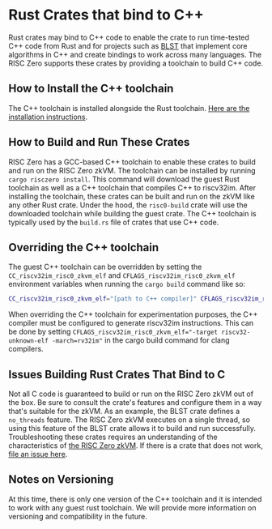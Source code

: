 # Rust Crates that bind to C++

Rust crates may bind to C++ code to enable the crate to run time-tested C++ code
from Rust and for projects such as [BLST] that implement core algorithms in C++
and create bindings to work across many languages. The RISC Zero supports these
crates by providing a toolchain to build C++ code.

## How to Install the C++ toolchain

The C++ toolchain is installed alongside the Rust toolchain. [Here are the installation instructions][install].

## How to Build and Run These Crates

RISC Zero has a GCC-based C++ toolchain to enable these crates to build and run
on the RISC Zero zkVM. The toolchain can be installed by running `cargo risczero
install`. This command will download the guest Rust toolchain as well as a C++
toolchain that compiles C++ to riscv32im. After installing the toolchain, these
crates can be built and run on the zkVM like any other Rust crate. Under the
hood, the `risc0-build` crate will use the downloaded toolchain while building
the guest crate. The C++ toolchain is typically used by the `build.rs` file of
crates that use C++ code.

## Overriding the C++ toolchain

The guest C++ toolchain can be overridden by setting the
`CC_riscv32im_risc0_zkvm_elf` and `CFLAGS_riscv32im_risc0_zkvm_elf` environment
variables when running the `cargo build` command like so:

```bash
CC_riscv32im_risc0_zkvm_elf="[path to C++ compiler]" CFLAGS_riscv32im_risc0_zkvm_elf="[desired cflags]" cargo build
```

When overriding the C++ toolchain for experimentation purposes, the C++ compiler
must be configured to generate riscv32im instructions. This can be done by setting
`CFLAGS_riscv32im_risc0_zkvm_elf="-target riscv32-unknown-elf -march=rv32im"`
in the cargo build command for clang compilers.

## Issues Building Rust Crates That Bind to C

Not all C code is guaranteed to build or run on the RISC Zero zkVM out of the
box. Be sure to consult the crate's features and configure them in a way that's
suitable for the zkVM. As an example, the BLST crate defines a `no_threads`
feature. The RISC Zero zkVM executes on a single thread, so using this feature
of the BLST crate allows it to build and run successfully. Troubleshooting these
crates requires an understanding of the characteristics of [the RISC Zero
zkVM][zkvm_spec]. If there is a crate that does not work, [file an issue here][risc0-gh-issues].

## Notes on Versioning

At this time, there is only one version of the C++ toolchain and it is intended
to work with any guest rust toolchain. We will provide more information on
versioning and compatibility in the future.

[BLST]: https://github.com/supranational/blst
[install]: ./install.md
[risc0-gh-issues]: https://github.com/risc0/risc0/issues/
[zkvm_spec]: ./zkvm-specification.md#the-zkvm-execution-model
